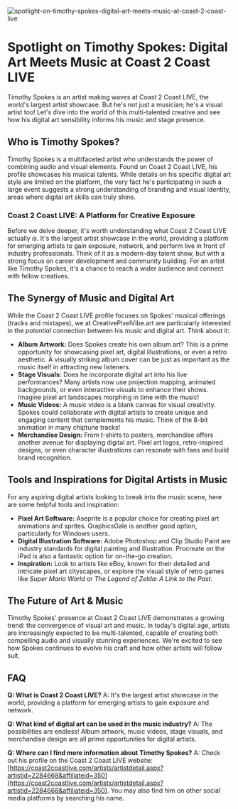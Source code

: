 ![spotlight-on-timothy-spokes-digital-art-meets-music-at-coast-2-coast-live](https://images.pexels.com/photos/8132544/pexels-photo-8132544.jpeg?auto=compress&cs=tinysrgb&fit=crop&h=627&w=1200)

# Spotlight on Timothy Spokes: Digital Art Meets Music at Coast 2 Coast LIVE

Timothy Spokes is an artist making waves at Coast 2 Coast LIVE, the world's largest artist showcase. But he's not just a musician; he's a visual artist too! Let's dive into the world of this multi-talented creative and see how his digital art sensibility informs his music and stage presence.

## Who is Timothy Spokes?

Timothy Spokes is a multifaceted artist who understands the power of combining audio and visual elements. Found on Coast 2 Coast LIVE, his profile showcases his musical talents. While details on his specific digital art style are limited on the platform, the very fact he's participating in such a large event suggests a strong understanding of branding and visual identity, areas where digital art skills can truly shine.

### Coast 2 Coast LIVE: A Platform for Creative Exposure

Before we delve deeper, it's worth understanding what Coast 2 Coast LIVE actually *is*. It's the largest artist showcase in the world, providing a platform for emerging artists to gain exposure, network, and perform live in front of industry professionals. Think of it as a modern-day talent show, but with a strong focus on career development and community building. For an artist like Timothy Spokes, it's a chance to reach a wider audience and connect with fellow creatives.

## The Synergy of Music and Digital Art

While the Coast 2 Coast LIVE profile focuses on Spokes' musical offerings (tracks and mixtapes), we at CreativePixelVibe.art are particularly interested in the *potential* connection between his music and digital art. Think about it: 

*   **Album Artwork:** Does Spokes create his own album art? This is a prime opportunity for showcasing pixel art, digital illustrations, or even a retro aesthetic. A visually striking album cover can be just as important as the music itself in attracting new listeners.
*   **Stage Visuals:** Does he incorporate digital art into his live performances? Many artists now use projection mapping, animated backgrounds, or even interactive visuals to enhance their shows. Imagine pixel art landscapes morphing in time with the music!
*   **Music Videos:** A music video is a blank canvas for visual creativity. Spokes could collaborate with digital artists to create unique and engaging content that complements his music. Think of the 8-bit animation in many chiptune tracks!
*   **Merchandise Design:** From t-shirts to posters, merchandise offers another avenue for displaying digital art. Pixel art logos, retro-inspired designs, or even character illustrations can resonate with fans and build brand recognition.

## Tools and Inspirations for Digital Artists in Music

For any aspiring digital artists looking to break into the music scene, here are some helpful tools and inspiration:

*   **Pixel Art Software:** Aseprite is a popular choice for creating pixel art animations and sprites. GraphicsGale is another good option, particularly for Windows users.
*   **Digital Illustration Software:** Adobe Photoshop and Clip Studio Paint are industry standards for digital painting and illustration. Procreate on the iPad is also a fantastic option for on-the-go creation.
*   **Inspiration:** Look to artists like eBoy, known for their detailed and intricate pixel art cityscapes, or explore the visual style of retro games like *Super Mario World* or *The Legend of Zelda: A Link to the Past*.

## The Future of Art & Music

Timothy Spokes' presence at Coast 2 Coast LIVE demonstrates a growing trend: the convergence of visual art and music. In today's digital age, artists are increasingly expected to be multi-talented, capable of creating both compelling audio and visually stunning experiences. We're excited to see how Spokes continues to evolve his craft and how other artists will follow suit.

## FAQ

**Q: What is Coast 2 Coast LIVE?**
A: It's the largest artist showcase in the world, providing a platform for emerging artists to gain exposure and network.

**Q: What kind of digital art can be used in the music industry?**
A: The possibilities are endless! Album artwork, music videos, stage visuals, and merchandise design are all prime opportunities for digital artists.

**Q: Where can I find more information about Timothy Spokes?**
A: Check out his profile on the Coast 2 Coast LIVE website: [https://coast2coastlive.com/artists/artistdetail.aspx?artistid=2284668&affiliateid=350](https://coast2coastlive.com/artists/artistdetail.aspx?artistid=2284668&affiliateid=350). You may also find him on other social media platforms by searching his name.
